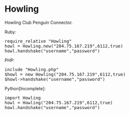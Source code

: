 # Howling
Howling Club Penguin Connector.<P>
Ruby:<br>
<pre>
require_relative "Howling"  
howl = Howling.new("204.75.167.219",6112,true)  
howl.handshake("username","password")
</pre><p>
PHP:<br>
<pre>
include "Howling.php"  
$howl = new Howling("204.75.167.219",6112,true)  
$howl->handshake("username","password")
</pre><p>
Python[Incomplete]:<br>
<pre>
import Howling  
howl = Howling("204.75.167.219",6112,true)  
howl.handshake("username","password")
</pre>
